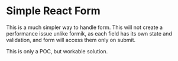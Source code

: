 # Simple React Form
This is a much simpler way to handle form.  This will not create a performance issue unlike formik, as each field has its own state and validation, and form will access them only on submit.

This is only a POC, but workable solution.
